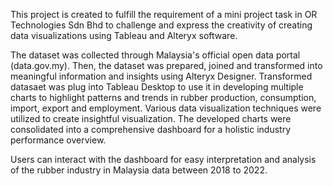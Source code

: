 This project is created to fulfill the requirement of a mini project task in OR Technologies Sdn Bhd to challenge and express the creativity of creating data visualizations using Tableau and Alteryx software.

The dataset was collected through Malaysia's official open data portal (data.gov.my). Then, the dataset was prepared, joined and transformed into meaningful information and insights using Alteryx Designer. Transformed datasaet was plug into Tableau Desktop to use it in developing multiple charts to highlight patterns and trends in rubber production, consumption, import, export and employment. Various data visualization techniques were utilized to create insightful visualization. The developed charts were consolidated into a comprehensive dashboard for a holistic industry performance overview.

Users can interact with the dashboard for easy interpretation and analysis of the rubber industry in Malaysia data between 2018 to 2022.
